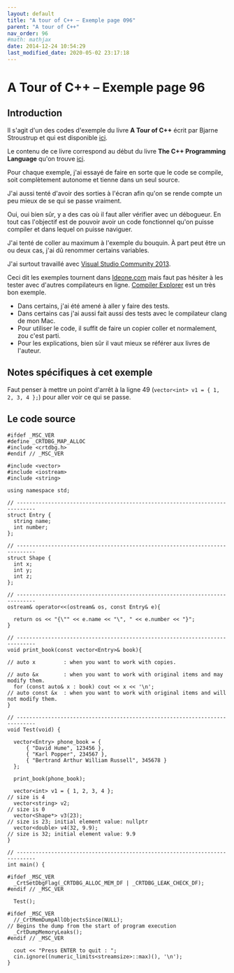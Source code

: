 ```yaml
---
layout: default
title: "A tour of C++ – Exemple page 096"
parent: "A tour of C++"
nav_order: 96
#math: mathjax
date: 2014-12-24 10:54:29
last_modified_date: 2020-05-02 23:17:18
---
```


# A Tour of C++ – Exemple page 96

## Introduction
Il s'agit d'un des codes d'exemple du livre **A Tour of C++** écrit par Bjarne Stroustrup et qui est disponible [ici](http://www.amazon.fr/Tour-C-Bjarne-Stroustrup/dp/0321958314/ref%3Dsr_1_1?ie=UTF8&qid=1416699327&sr=8-1&keywords=a+tour+of+c%2B%2B). 

Le contenu de ce livre correspond au début du livre **The C++ Programming Language** qu'on trouve [ici](http://www.amazon.fr/The-Programming-Language-Bjarne-Stroustrup/dp/0321563840/ref%3Dpd_sim_eb_3?ie=UTF8&refRID=0CR047TTJV1HA6CVA9XA).

Pour chaque exemple, j'ai essayé de faire en sorte que le code se compile, soit complètement autonome et tienne dans un seul source.

J'ai aussi tenté d'avoir des sorties à l'écran afin qu'on se rende compte un peu mieux de se qui se passe vraiment.

Oui, oui bien sûr, y a des cas où il faut aller vérifier avec un débogueur.
En tout cas l'objectif est de pouvoir avoir un code fonctionnel qu'on puisse compiler et dans lequel on puisse naviguer.

J'ai tenté de coller au maximum à l'exemple du bouquin. À part peut être un ou deux cas, j'ai dû renommer certains variables.

J'ai surtout travaillé avec [Visual Studio Community 2013](http://www.visualstudio.com/products/visual-studio-community-vs).

Ceci dit les exemples tournent dans [Ideone.com](http://ideone.com/) mais faut pas hésiter à les tester avec d'autres compilateurs en ligne. [Compiler Explorer](https://godbolt.org/) est un très bon exemple.

* Dans certains, j'ai été amené à aller y faire des tests.  
* Dans certains cas j'ai aussi fait aussi des tests avec le compilateur clang de mon Mac.  
* Pour utiliser le code, il suffit de faire un copier coller et normalement, zou c'est parti.  
* Pour les explications, bien sûr il vaut mieux se référer aux livres de l'auteur.  


## Notes spécifiques à cet exemple


Faut penser à mettre un point d'arrêt à la ligne 49 (`vector<int> v1 = { 1, 2, 3, 4 };`) pour aller voir ce qui se passe.


## Le code source

```
#ifdef _MSC_VER
#define _CRTDBG_MAP_ALLOC
#include <crtdbg.h>
#endif // _MSC_VER

#include <vector>
#include <iostream>
#include <string>

using namespace std;

// ----------------------------------------------------------------------------
struct Entry {
  string name;
  int number;
};

// ----------------------------------------------------------------------------
struct Shape {
  int x;
  int y;
  int z;
};

// ----------------------------------------------------------------------------
ostream& operator<<(ostream& os, const Entry& e){

  return os << "{\"" << e.name << "\", " << e.number << "}";
}

// ----------------------------------------------------------------------------
void print_book(const vector<Entry>& book){
                                                                                // auto x         : when you want to work with copies.
                                                                                // auto &x        : when you want to work with original items and may modify them.
  for (const auto& x : book) cout << x << '\n';                                 // auto const &x  : when you want to work with original items and will not modify them.
}

// ----------------------------------------------------------------------------
void Test(void) {

  vector<Entry> phone_book = {
      { "David Hume", 123456 },
      { "Karl Popper", 234567 },
      { "Bertrand Arthur William Russell", 345678 }
  };

  print_book(phone_book);

  vector<int> v1 = { 1, 2, 3, 4 };                                              // size is 4
  vector<string> v2;                                                            // size is 0
  vector<Shape*> v3(23);                                                        // size is 23; initial element value: nullptr
  vector<double> v4(32, 9.9);                                                   // size is 32; initial element value: 9.9
}

// ----------------------------------------------------------------------------
int main() {

#ifdef _MSC_VER
  _CrtSetDbgFlag(_CRTDBG_ALLOC_MEM_DF | _CRTDBG_LEAK_CHECK_DF);
#endif // _MSC_VER

  Test();

#ifdef _MSC_VER
  //_CrtMemDumpAllObjectsSince(NULL);                                             // Begins the dump from the start of program execution
  _CrtDumpMemoryLeaks();
#endif // _MSC_VER

  cout << "Press ENTER to quit : ";
  cin.ignore((numeric_limits<streamsize>::max)(), '\n');
}
```
